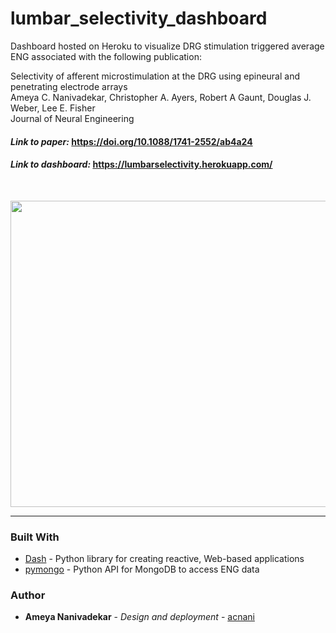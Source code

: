 # lumbar_selectivity_dashboard
Dashboard hosted on Heroku to visualize DRG stimulation triggered average ENG associated with the following publication:

Selectivity of afferent microstimulation at the DRG using epineural and penetrating electrode arrays  
Ameya C. Nanivadekar, Christopher A. Ayers, Robert A Gaunt, Douglas J. Weber, Lee E. Fisher  
Journal of Neural Engineering
#### *Link to paper:* https://doi.org/10.1088/1741-2552/ab4a24
#### *Link to dashboard:* https://lumbarselectivity.herokuapp.com/  
  <br />
 <p align="center">
  <img src="http://g.recordit.co/H7yB11AUl5.gif" width="818" height="490">
</p>  

---

### Built With
* [Dash](https://plotly.com/dash/) - Python library for creating reactive, Web-based applications
* [pymongo](https://www.mongodb.com/) - Python API for MongoDB to access ENG data

### Author
* **Ameya Nanivadekar** - *Design and deployment* - [acnani](https://github.com/acnani)
